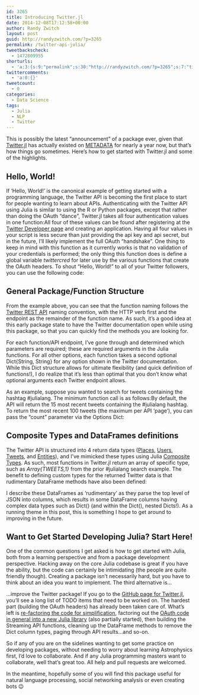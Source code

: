 ```yaml
---
id: 3265
title: Introducing Twitter.jl
date: 2014-12-08T17:12:58+00:00
author: Randy Zwitch
layout: post
guid: http://randyzwitch.com/?p=3265
permalink: /twitter-api-julia/
tweetbackscheck:
  - 1472809955
shorturls:
  - 'a:3:{s:9:"permalink";s:30:"http://randyzwitch.com/?p=3265";s:7:"tinyurl";s:26:"http://tinyurl.com/otvxln6";s:4:"isgd";s:19:"http://is.gd/WEhZRW";}'
twittercomments:
  - 'a:0:{}'
tweetcount:
  - 0
categories:
  - Data Science
tags:
  - Julia
  - NLP
  - Twitter
---
```

This is possibly the latest &#8220;announcement&#8221; of a package ever, given that <a title="Twitter API Julia client" href="https://github.com/randyzwitch/Twitter.jl" target="_blank">Twitter.jl</a> has actually existed on [METADATA](https://github.com/JuliaLang/METADATA.jl "Julia METADATA") for nearly a year now, but that&#8217;s how things go sometimes. Here&#8217;s how to get started with Twitter.jl and some of the highlights.

## Hello, World!

If &#8216;Hello, World!&#8217; is the canonical example of getting started with a programming language, the Twitter API is becoming the first place to start for people wanting to learn about APIs. Authenticating with the Twitter API using Julia is similar to using the R or Python packages, except that rather than doing the OAuth &#8220;dance&#8221;, Twitter.jl takes all four authentication values in one function:All four of these values can be found after registering at the <a title="Twitter Dev" href="https://dev.twitter.com/" target="_blank">Twitter Developer page</a> and creating an application. Having all four values in your script is less secure than just providing the api key and api secret, but in the future, I&#8217;ll likely implement the full OAuth &#8220;handshake&#8221;. One thing to keep in mind with this function as it currently works is that no validation of your credentials is performed; the only thing this function does is define a global variable _twittercred_ for later use by the various functions that create the OAuth headers. To shout &#8220;Hello, World!&#8221; to all of your Twitter followers, you can use the following code:
  

  


## General Package/Function Structure

From the example above, you can see that the function naming follows the <a title="Twitter REST API documentation" href="https://dev.twitter.com/rest/public" target="_blank">Twitter REST API</a> naming convention, with the HTTP verb first and the endpoint as the remainder of the function name. As such, it&#8217;s a good idea at this early package state to have the Twitter documentation open while using this package, so that you can quickly find the methods you are looking for.

For each function/API endpoint, I&#8217;ve gone through and determined which parameters are required; these are required arguments in the Julia functions. For all other options, each function takes a second optional Dict{String, String} for any option shown in the Twitter documentation. While this Dict structure allows for ultimate flexibility (and quick definition of functions!), I do realize that it&#8217;s less than optimal that you don&#8217;t know what optional arguments each Twitter endpoint allows.

As an example, suppose you wanted to search for tweets containing the hashtag #julialang. The minimum function call is as follows:By default, the API will return the 15 most recent tweets containing the #julialang hashtag. To return the most recent 100 tweets (the maximum per API &#8216;page&#8217;), you can pass the &#8220;count&#8221; parameter via the Options Dict:

## Composite Types and DataFrames definitions

The Twitter API is structured into 4 return data types (<a title="Twitter API Places data type" href="https://dev.twitter.com/overview/api/places" target="_blank">Places</a>, <a title="Twitter API Users type" href="https://dev.twitter.com/overview/api/users" target="_blank">Users</a>, <a title="Twitter API Tweets type" href="https://dev.twitter.com/overview/api/tweets" target="_blank">Tweets</a>, and <a title="Twitter API Entities type" href="https://dev.twitter.com/overview/api/entities" target="_blank">Entities</a>), and I&#8217;ve mimicked these types using Julia <a title="Julia Composite Types" href="http://julia.readthedocs.org/en/latest/manual/types/#composite-types" target="_blank">Composite Types</a>. As such, most functions in Twitter.jl return an array of specific type, such as _Array{TWEETS,1}_ from the prior #julialang search example. The benefit to defining custom types for the returned Twitter data is that rudimentary DataFrame methods have also been defined:

I describe these DataFrames as &#8216;rudimentary&#8217; as they parse the top level of JSON into columns, which results in some DataFrame columns having complex data types such as Dict() (and within the Dict(), nested Dicts!). As a running theme in this post, this is something I hope to get around to improving in the future.

## Want to Get Started Developing Julia? Start Here!

One of the common questions I get asked is how to get started with Julia, both from a learning perspective and from a package development perspective. Hacking away on the core Julia codebase is great if you have the ability, but the code can certainly be intimidating (the people are quite friendly though). Creating a package isn&#8217;t necessarily hard, but you have to think about an idea you want to implement. The third alternative is&#8230;

&#8230;improve the Twitter package! If you go to the <a title="Twitter.jl GitHub Julia" href="https://github.com/randyzwitch/Twitter.jl" target="_blank">GitHub page for Twitter.jl</a>, you&#8217;ll see a long list of TODO items that need to be worked on. The hardest part (building the OAuth headers) has already been taken care of. What&#8217;s left is <a title="Code Refactoring Using Metaprogramming" href="http://randyzwitch.com/julia-metaprogramming-refactoring/" target="_blank">re-factoring the code for simplification</a>, factoring out the <a title="OAuth in Julia" href="https://github.com/randyzwitch/OAuth.jl" target="_blank">OAuth code in general into a new Julia library</a> (also partially started), then building the Streaming API functions, cleaning up the DataFrame methods to remove the Dict column types, paging through API results&#8230;and so-on.

So if any of you are on the sidelines wanting to get some practice on developing packages, without needing to worry about learning Astrophysics first, I&#8217;d love to collaborate. And if any Julia programming masters want to collaborate, well that&#8217;s great too. All help and pull requests are welcomed.

In the meantime, hopefully some of you will find this package useful for natural language processing, social networking analysis or even creating bots 😉

&nbsp;